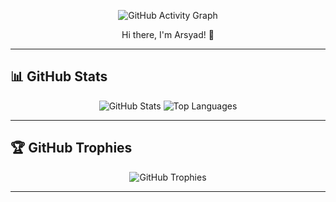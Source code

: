<p align="center">
  <img src="https://activity-graph.herokuapp.com/graph?username=Syaaddd&bg_color=1a1b27&color=f7d745&line=61dafb&point=fdfdfd&area=true&hide_border=true" alt="GitHub Activity Graph" />
</p>

<p align="center">
  Hi there, I'm Arsyad! 👋  
</p>

---

## 📊 GitHub Stats  
<p align="center">
  <img src="https://github-readme-stats.vercel.app/api?username=Syaaddd&show_icons=true&theme=radical" alt="GitHub Stats" />
  <img src="https://github-readme-stats.vercel.app/api/top-langs/?username=Syaaddd&layout=compact&theme=radical" alt="Top Languages" />
</p>

---

## 🏆 GitHub Trophies  
<p align="center">
  <img src="https://github-profile-trophy.vercel.app/?username=Syaaddd&theme=radical" alt="GitHub Trophies" />
</p>

---  
